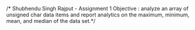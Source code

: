/* Shubhendu Singh Rajput - Assignment 1
   Objective : analyze an array of unsigned 
char data items and report analytics on the
maximum, minimum, mean, and median of the data set.*/
